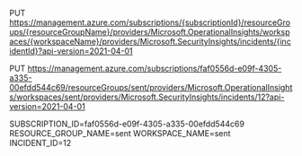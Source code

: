 PUT https://management.azure.com/subscriptions/{subscriptionId}/resourceGroups/{resourceGroupName}/providers/Microsoft.OperationalInsights/workspaces/{workspaceName}/providers/Microsoft.SecurityInsights/incidents/{incidentId}?api-version=2021-04-01

PUT https://management.azure.com/subscriptions/faf0556d-e09f-4305-a335-00efdd544c69/resourceGroups/sent/providers/Microsoft.OperationalInsights/workspaces/sent/providers/Microsoft.SecurityInsights/incidents/12?api-version=2021-04-01

SUBSCRIPTION_ID=faf0556d-e09f-4305-a335-00efdd544c69
RESOURCE_GROUP_NAME=sent
WORKSPACE_NAME=sent
INCIDENT_ID=12
